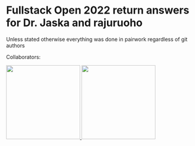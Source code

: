 # Fullstack Open 2022 return answers for Dr. Jaska and rajuruoho

Unless stated otherwise everything was done in pairwork regardless of git authors

Collaborators:

<a href="https://github.com/drjaska">
  <img width="200" height="200" src="https://avatars.githubusercontent.com/u/88596812?v=4" />
</a>

<a href="https://github.com/rajuruoho">
  <img width="200" height="200" src="https://avatars.githubusercontent.com/u/75040856?v=4" />
</a>

